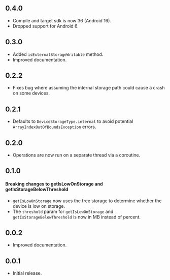 ## 0.4.0

- Compile and target sdk is now 36 (Android 16).
- Dropped support for Android 6.

## 0.3.0

- Added ``isExternalStorageWritable`` method.
- Improved documentation.

## 0.2.2

- Fixes bug where assuming the internal storage path could cause a crash on some devices. 

## 0.2.1

- Defaults to ``DeviceStorageType.internal`` to avoid potential ``ArrayIndexOutOfBoundsException`` errors.

## 0.2.0

- Operations are now run on a separate thread via a coroutine.

## 0.1.0

#### **Breaking changes** to getIsLowOnStorage and getIsStorageBelowThreshold

- ``getIsLowOnStorage`` now uses the free storage to determine whether the device is low on storage. 
- The ``threshold`` param for ``getIsLowOnStorage`` and ``getIsStorageBelowThreshold`` is now in MB instead of percent.

## 0.0.2

* Improved documentation.

## 0.0.1

* Initial release.
